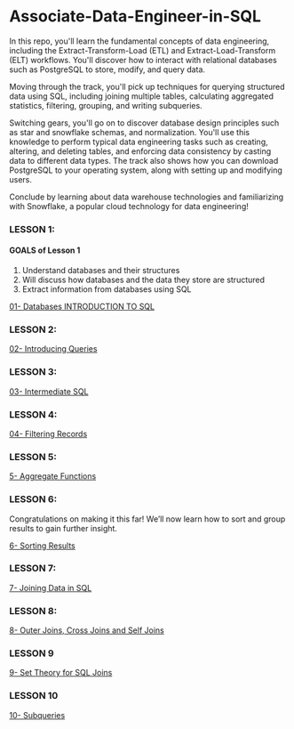 # Associate-Data-Engineer-in-SQL
In this repo, you'll learn the fundamental concepts of data engineering, including the Extract-Transform-Load (ETL) and Extract-Load-Transform (ELT) workflows. You'll discover how to interact with relational databases such as PostgreSQL to store, modify, and query data.

Moving through the track, you'll pick up techniques for querying structured data using SQL, including joining multiple tables, calculating aggregated statistics, filtering, grouping, and writing subqueries.

Switching gears, you'll go on to discover database design principles such as star and snowflake schemas, and normalization. You'll use this knowledge to perform typical data engineering tasks such as creating, altering, and deleting tables, and enforcing data consistency by casting data to different data types. The track also shows how you can download PostgreSQL to your operating system, along with setting up and modifying users.

Conclude by learning about data warehouse technologies and familiarizing with Snowflake, a popular cloud technology for data engineering!

### LESSON 1: 

#### GOALS of Lesson 1
1. Understand databases and their structures
2. Will discuss how databases and the data they store are structured
3. Extract information from databases using SQL

[01- Databases INTRODUCTION TO SQL](https://medium.com/@iqraanwar/01-databases-introduction-to-sql-5dd7d8413a3f)

### LESSON 2:
[02- Introducing Queries](https://medium.com/@iqraanwar/02-introducing-queries-b8e8bf608e1c)

### LESSON 3:
[03- Intermediate SQL](https://medium.com/@iqraanwar/03-intermediate-sql-54d5cd231139)

### LESSON 4:
[04- Filtering Records](https://medium.com/@iqraanwar/4-filtering-records-aa7da12e3884)

### LESSON 5:
[5- Aggregate Functions](https://medium.com/@iqraanwar/5-aggregate-functions-8539e5b74a2d)

### LESSON 6:
Congratulations on making it this far! We’ll now learn how to sort and group results to gain further insight.
<br>

[6- Sorting Results](https://medium.com/@iqraanwar/6-sorting-results-a0e8c773719b)

### LESSON 7:

[7- Joining Data in SQL](https://medium.com/@iqraanwar/07-joining-data-in-sql-1fd668e3dc8f)

### LESSON 8:

[8- Outer Joins, Cross Joins and Self Joins](https://medium.com/@iqraanwar/08-outer-joins-cross-joins-and-self-joins-790926108c08)

### LESSON 9

[9- Set Theory for SQL Joins](https://medium.com/@iqraanwar/09-set-theory-for-sql-joins-ac199f4aa335)

### LESSON 10

[10- Subqueries](https://medium.com/@iqraanwar/10-subqueries-aa0f8310ce38)
